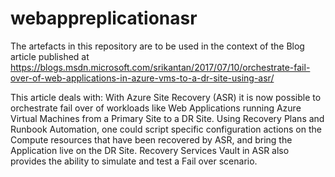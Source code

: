 
# webappreplicationasr

The artefacts in this repository are to be used in the context of the Blog article published at https://blogs.msdn.microsoft.com/srikantan/2017/07/10/orchestrate-fail-over-of-web-applications-in-azure-vms-to-a-dr-site-using-asr/

This article deals with:
With Azure Site Recovery (ASR) it is now possible to orchestrate fail over of workloads like Web Applications running Azure Virtual Machines from a Primary Site to a DR Site. Using Recovery Plans and Runbook Automation, one could script specific configuration actions on the Compute resources that have been recovered by ASR, and bring the Application live on the DR Site. Recovery Services Vault in ASR also provides the ability to simulate and test a Fail over scenario.
